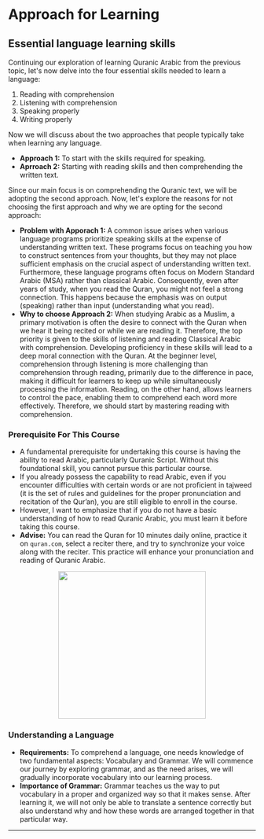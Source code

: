 # Approach for Learning

## Essential language learning skills
Continuing our exploration of learning Quranic Arabic from the previous topic, let's now delve into the four essential skills needed to learn a language:
1. Reading with comprehension
2. Listening with comprehension
3. Speaking properly
4. Writing properly

Now we will discuss about the two approaches that people typically take when learning any language. 
- **Approach 1:** To start with the skills required for speaking.
- **Aprroach 2:** Starting with reading skills and then comprehending the written text.

Since our main focus is on comprehending the Quranic text, we will be adopting the second approach. Now, let's explore the reasons for not choosing the first approach and why we are opting for the second approach:
- **Problem with Apporach 1:** A common issue arises when various language programs prioritize speaking skills at the expense of understanding written text. These programs focus on teaching you how to construct sentences from your thoughts, but they may not place sufficient emphasis on the crucial aspect of understanding written text. Furthermore, these language programs often focus on Modern Standard Arabic (MSA) rather than classical Arabic. Consequently, even after years of study, when you read the Quran, you might not feel a strong connection. This happens because the emphasis was on output (speaking) rather than input (understanding what you read).
- **Why to choose Approach 2:** When studying Arabic as a Muslim, a primary motivation is often the desire to connect with the Quran when we hear it being recited or while we are reading it. Therefore, the top priority is given to the skills of listening and reading Classical Arabic with comprehension. Developing proficiency in these skills will lead to a deep moral connection with the Quran. At the beginner level, comprehension through listening is more challenging than comprehension through reading, primarily due to the difference in pace, making it difficult for learners to keep up while simultaneously processing the information. Reading, on the other hand, allows learners to control the pace, enabling them to comprehend each word more effectively. Therefore, we should start by mastering reading with comprehension. 

### Prerequisite For This Course
- A fundamental prerequisite for undertaking this course is having the ability to read Arabic, particularly Quranic Script. Without this foundational skill, you cannot pursue this particular course.
- If you already possess the capability to read Arabic, even if you encounter difficulties with certain words or are not proficient in tajweed (it is the set of rules and guidelines for the proper pronunciation and recitation of the Qur’an), you are still eligible to enroll in the course.
- However, I want to emphasize that if you do not have a basic understanding of how to read Quranic Arabic, you must learn it before taking this course.
- **Advise:** You can read the Quran for 10 minutes daily online, practice it on `quran.com`, select a reciter there, and try to synchronize your voice along with the reciter. This practice will enhance your pronunciation and reading of Quranic Arabic.

<p align="center">
  <img src="https://github.com/mdfnam/QnA/assets/156814846/595dc351-9abb-4905-a16a-3d6fc76ceed3" width="300">
</p>

### Understanding a Language
- **Requirements:** To comprehend a language, one needs knowledge of two fundamental aspects: Vocabulary and Grammar. We will commence our journey by exploring grammar, and as the need arises, we will gradually incorporate vocabulary into our learning process.
- **Importance of Grammar:** Grammar teaches us the way to put vocabulary in a proper and organized way so that it makes sense. After learning it, we will not only be able to translate a sentence correctly but also understand why and how these words are arranged together in that particular way.

---
